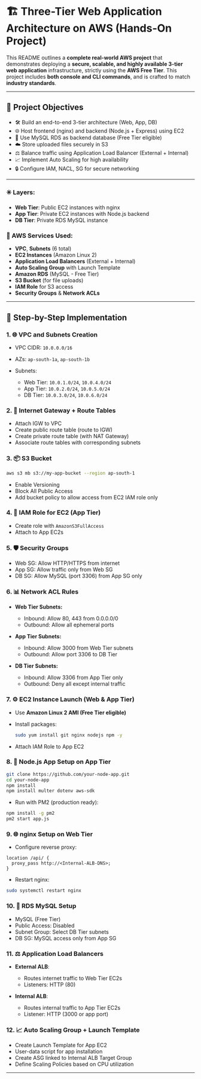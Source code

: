 # 🏗️ Three-Tier Web Application Architecture on AWS (Hands-On Project)

This README outlines a **complete real-world AWS project** that demonstrates deploying a **secure, scalable, and highly available 3-tier web application** infrastructure, strictly using the **AWS Free Tier**. This project includes **both console and CLI commands**, and is crafted to match **industry standards**.

---

## 📌 Project Objectives

* 🛠️ Build an end-to-end 3-tier architecture (Web, App, DB)
* 🌐 Host frontend (nginx) and backend (Node.js + Express) using EC2
* 💾 Use MySQL RDS as backend database (Free Tier eligible)
* ☁️ Store uploaded files securely in S3
* ⚖️ Balance traffic using Application Load Balancer (External + Internal)
* 📈 Implement Auto Scaling for high availability
* 🔒 Configure IAM, NACL, SG for secure networking

---


### ✳️ Layers:

* **Web Tier**: Public EC2 instances with nginx
* **App Tier**: Private EC2 instances with Node.js backend
* **DB Tier**: Private RDS MySQL instance

### 🔧 AWS Services Used:

* **VPC**, **Subnets** (6 total)
* **EC2 Instances** (Amazon Linux 2)
* **Application Load Balancers** (External + Internal)
* **Auto Scaling Group** with Launch Template
* **Amazon RDS** (MySQL - Free Tier)
* **S3 Bucket** (for file uploads)
* **IAM Role** for S3 access
* **Security Groups** & **Network ACLs**

---

## 🏁 Step-by-Step Implementation

### 1. 🌐 VPC and Subnets Creation

* VPC CIDR: `10.0.0.0/16`
* AZs: `ap-south-1a`, `ap-south-1b`
* Subnets:

  * Web Tier: `10.0.1.0/24`, `10.0.4.0/24`
  * App Tier: `10.0.2.0/24`, `10.0.5.0/24`
  * DB Tier: `10.0.3.0/24`, `10.0.6.0/24`

### 2. 🚪 Internet Gateway + Route Tables

* Attach IGW to VPC
* Create public route table (route to IGW)
* Create private route table (with NAT Gateway)
* Associate route tables with corresponding subnets

### 3. 📦 S3 Bucket

```bash
aws s3 mb s3://my-app-bucket --region ap-south-1
```

* Enable Versioning
* Block All Public Access
* Add bucket policy to allow access from EC2 IAM role only

### 4. 🔐 IAM Role for EC2 (App Tier)

* Create role with `AmazonS3FullAccess`
* Attach to App EC2s

### 5. 🛡️ Security Groups

* Web SG: Allow HTTP/HTTPS from internet
* App SG: Allow traffic only from Web SG
* DB SG: Allow MySQL (port 3306) from App SG only

### 6. 📊 Network ACL Rules

* **Web Tier Subnets:**

  * Inbound: Allow 80, 443 from 0.0.0.0/0
  * Outbound: Allow all ephemeral ports
* **App Tier Subnets:**

  * Inbound: Allow 3000 from Web Tier subnets
  * Outbound: Allow port 3306 to DB Tier
* **DB Tier Subnets:**

  * Inbound: Allow 3306 from App Tier only
  * Outbound: Deny all except internal traffic

### 7. ⚙️ EC2 Instance Launch (Web & App Tier)

* Use **Amazon Linux 2 AMI (Free Tier eligible)**
* Install packages:

  ```bash
  sudo yum install git nginx nodejs npm -y
  ```
* Attach IAM Role to App EC2

### 8. 🚀 Node.js App Setup on App Tier

```bash
git clone https://github.com/your-node-app.git
cd your-node-app
npm install
npm install multer dotenv aws-sdk
```

* Run with PM2 (production ready):

```bash
npm install -g pm2
pm2 start app.js
```

### 9. 🌐 nginx Setup on Web Tier

* Configure reverse proxy:

```nginx
location /api/ {
  proxy_pass http://<Internal-ALB-DNS>;
}
```

* Restart nginx:

```bash
sudo systemctl restart nginx
```

### 10. 🧱 RDS MySQL Setup

* MySQL (Free Tier)
* Public Access: Disabled
* Subnet Group: Select DB Tier subnets
* DB SG: MySQL access only from App SG

### 11. ⚖️ Application Load Balancers

* **External ALB**:

  * Routes internet traffic to Web Tier EC2s
  * Listeners: HTTP (80)
* **Internal ALB**:

  * Routes internal traffic to App Tier EC2s
  * Listener: HTTP (3000 or app port)

### 12. 📈 Auto Scaling Group + Launch Template

* Create Launch Template for App EC2
* User-data script for app installation
* Create ASG linked to Internal ALB Target Group
* Define Scaling Policies based on CPU utilization

---

